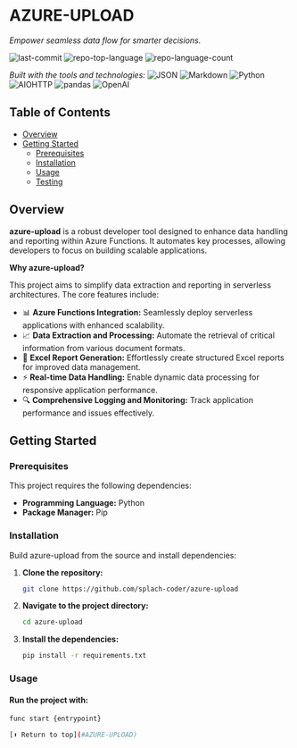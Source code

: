  # AZURE-UPLOAD

*Empower seamless data flow for smarter decisions.*

![last-commit](https://img.shields.io/github/last-commit/splach-coder/azure-upload?style=flat&logo=git&logoColor=white&color=0080ff)
![repo-top-language](https://img.shields.io/github/languages/top/splach-coder/azure-upload?style=flat&color=0080ff)
![repo-language-count](https://img.shields.io/github/languages/count/splach-coder/azure-upload?style=flat&color=0080ff)

*Built with the tools and technologies:*
![JSON](https://img.shields.io/badge/JSON-000000.svg?style=flat&logo=JSON&logoColor=white)
![Markdown](https://img-shields.io/badge/Markdown-000000.svg?style=flat&logo=Markdown&logoColor=white)
![Python](https://img.shields.io/badge/Python-3776AB.svg?style=flat&logo=Python&logoColor=white)
![AIOHTTP](https://img.shields.io/badge/AIOHTTP-2C5BB4.svg?style=flat&logo=AIOHTTP&logoColor=white)
![pandas](https://img.shields.io/badge/pandas-150458.svg?style=flat&logo=pandas&logoColor=white)
![OpenAI](https://img.shields.io/badge/OpenAI-412991.svg?style=flat&logo=OpenAI&logoColor=white)

## Table of Contents
- [Overview](#overview)
- [Getting Started](#getting-started)
  - [Prerequisites](#prerequisites)
  - [Installation](#installation)
  - [Usage](#usage)
  - [Testing](#testing)

## Overview
**azure-upload** is a robust developer tool designed to enhance data handling and reporting within Azure Functions. It automates key processes, allowing developers to focus on building scalable applications.

**Why azure-upload?**

This project aims to simplify data extraction and reporting in serverless architectures. The core features include:

- 📊 **Azure Functions Integration:** Seamlessly deploy serverless applications with enhanced scalability.
- 📈 **Data Extraction and Processing:** Automate the retrieval of critical information from various document formats.
- 📅 **Excel Report Generation:** Effortlessly create structured Excel reports for improved data management.
- ⚡ **Real-time Data Handling:** Enable dynamic data processing for responsive application performance.
- 🔍 **Comprehensive Logging and Monitoring:** Track application performance and issues effectively.

## Getting Started

### Prerequisites
This project requires the following dependencies:
- **Programming Language:** Python
- **Package Manager:** Pip

### Installation
Build azure-upload from the source and install dependencies:

1. **Clone the repository:**
   ```sh
   git clone https://github.com/splach-coder/azure-upload


2. **Navigate to the project directory:**
   ```sh
   cd azure-upload


3. **Install the dependencies:**
   ```sh
   pip install -r requirements.txt


### Usage

#### Run the project with:
   ```sh
   func start {entrypoint}

[⬆ Return to top](#AZURE-UPLOAD)

